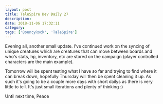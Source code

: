 ```yaml
---
layout: post
title: TaleSpire Dev Daily 27
description:
date: 2018-11-06 17:32:11
category:
tags: ['BouncyRock', 'TaleSpire']
---
```


Evening all, another small update. I've continued work on the syncing of unique creatures which are creatures that can move between boards and who's stats, hp, inventory, etc are stored on the campaign (player controlled characters are the main example).

Tomorrow will be spent testing what I have so far and trying to find where it can break down, hopefully Thursday will then be spent cleaning it up. As such it's going to be a couple more days with short dailys as there is very little to tell. It's just small iterations and plenty of thinking :)

Until next time,
Peace
